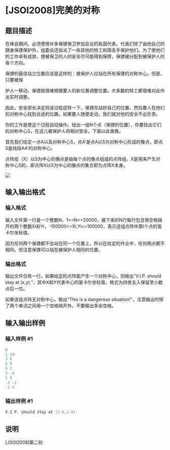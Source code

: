 # [JSOI2008]完美的对称

## 题目描述

在峰会期间，必须使用许多保镖保卫参加会议的各国代表。代表们除了由他自己的随身保镖保护外，组委会还指派了一些其他的特工和阻击手保护他们。为了使他们的工作卓有成效，使被保卫的人的安全尽可能得到保障，保镖被分配到被保护人的各个方向。

保镖的最佳站立位置应该是这样的：被保护人应站在所有保镖的对称中心。但是，只要被保

护人一移动，保镖就很难根据要人的新位置调整位置。大多数的特工都很难对此作出实时调整。

因此，安全部长决定将该过程逆转一下，保镖先站好自己的位置，然后要人在他们的对称中心找到合适的位置。如果要人随便走动，我们就对他的安全不必负责。

你的工作是使这个过程自动操作。给出一组N个点（保镖的位置），你要找出它们的对称中心S，在这儿被保护人将相对安全。下面以此类推。

首先我们给定一点A以及对称中心S，点A'是点A以S为对称中心形成的像点，即点S是线段AA'的对称中心。

点阵组（X）以S为中心的像点是由每个点的像点组成的点阵组。X是用来产生对称中心S的，即点阵X以S为中心的像点的集合即为点阵X本身。

![](https://cdn.luogu.com.cn/upload/pic/149.png)

## 输入输出格式

### 输入格式

输入文件第一行是一个整数N，1<=N<=20000，接下来的N行每行包含用空格隔开的两个整数Xi和Yi，-100000<=Xi,Yi<=100000，表示这组点阵中第I个点的笛卡尔坐标值。

因为任何两个保镖都不会站在同一个位置上，所以在给定的作业中，任何两点都不相同。但注意保镖可以站在被保护人相同的位置。

### 输出格式

输出文件仅有一行。如果给定的点阵能产生一个对称中心，则输出“V.I.P. should stay at (x,y).”，其中X和Y代表中心的笛卡尔坐标值，格式为四舍五入保留至小数点后一位。

如果该组点阵无对称中心，输出"This is a dangerous situation!"，注意输出时除了两个单词之间用一个空格隔开外，不要输出多余空格。

## 输入输出样例

### 输入样例 #1

```cpp
8
1 10
3 6
6 8
6 2
3 -4
1 0
-2 -2
-2 4

```
### 输出样例 #1

```cpp
V.I.P. should stay at (2.0,3.0).
```


## 说明

[JSOI2008]第二轮

